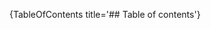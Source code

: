 [//]: # (This file was generated from: doc/template/Home.mdt using the documentation_builder package on: 2021-09-15 20:45:16.053731.)
{TableOfContents title='## Table of contents'}